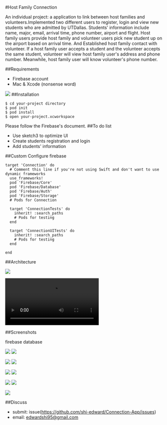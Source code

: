 #Host Family Connection

An individual project: a application to link between host families and volunteers.Implemented two different users to register, login and view new students who are admitted by UTDallas. Students' information include name, major, email, arrival time, phone number, airport and flight. Host family users provide host family and volunteer users pick new student up on the airport based on arrival time.
And Established host family contact with volunteer. If a host family user accepts a student and the volunteer accepts the same student, volunteer will view host family user's address and phone number. Meanwhile, host family user will know volunteer's phone number.


##Requirements
* Firebase account
* Mac & Xcode (nonsense word)

![](https://github.com/shi-edward/Connection-App/blob/master/Project-Image/FuozbAn5S3Zkp1TgTKD3BzLkqsQk-2.png)
##Installation
```
$ cd your-project directory
$ pod init
$ pod install
$ open your-project.xcworkspace
```
Please follow the Firebase's document.
##To do list
* Use sketch3 to optimize UI
* Create students registration and login
* Add students' information 

##Custom
Configure firebase
```
target 'Connection' do
  # Comment this line if you're not using Swift and don't want to use dynamic frameworks
  use_frameworks!
  pod 'Firebase/Core'
  pod 'Firebase/Database'
  pod 'Firebase/Auth'
  pod 'Firebase/Storage'
  # Pods for Connection

  target 'ConnectionTests' do
    inherit! :search_paths
    # Pods for testing
  end

  target 'ConnectionUITests' do
    inherit! :search_paths
    # Pods for testing
  end

end
```
##Architecture

![](https://github.com/shi-edward/Connection-App/blob/master/Project-Image/Screen%20Shot%202016-08-04%20at%205.07.34%20PM.png) 

![](https://github.com/shi-edward/Connection-App/blob/master/Project-Image/Untitled.mov)

##Screenshots

firebase database

![](https://github.com/shi-edward/Connection-App/blob/master/Project-Image/Screen%20Shot%202016-08-04%20at%204.55.32%20PM.png)
![](https://github.com/shi-edward/Connection-App/blob/master/Project-Image/Screen%20Shot%202016-08-04%20at%204.55.44%20PM.png)

![](https://github.com/shi-edward/Connection-App/blob/master/Project-Image/FiwuvXyUzibRYoxPJyBYe2a6lSVw.png) 
![](https://github.com/shi-edward/Connection-App/blob/master/Project-Image/Fi06P6PMROb6kdC-k9nJ1Ayx-tTh.png)

![](https://github.com/shi-edward/Connection-App/blob/master/Project-Image/FgScXDAh9cd7pfTv9dsuu7IlK1Y7.png) 
![](https://github.com/shi-edward/Connection-App/blob/master/Project-Image/FhVFzw-Y_TEmVmCNg0K_DvrFuFiw.png)

![](https://github.com/shi-edward/Connection-App/blob/master/Project-Image/Fjk6NyJ-Lbom2XUUP3UYXSojk1YN.png) 
![](https://github.com/shi-edward/Connection-App/blob/master/Project-Image/FjZVm2FjeClzkK-0OMf19Ez0XBcH.png)

![](https://github.com/shi-edward/Connection-App/blob/master/Project-Image/FphVJA_p3vHnWLEWZON8ZnJKZvpB.png)

##Discuss
* submit: issue(https://github.com/shi-edward/Connection-App/issues)
* email: edwardshi95@gmail.com
